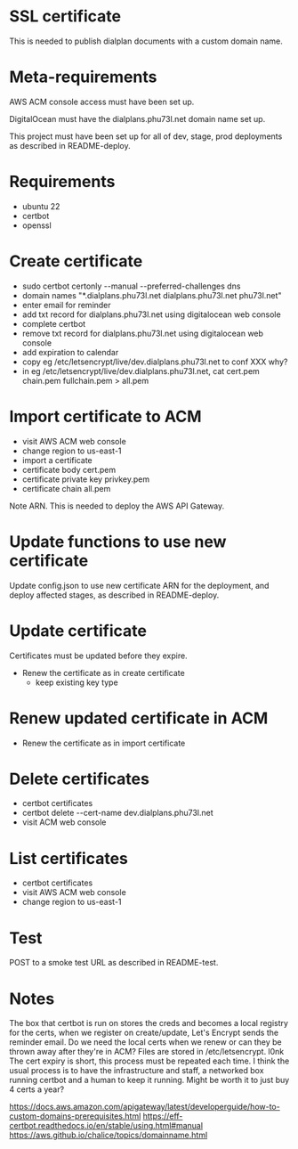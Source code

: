 # SSL certificate

This is needed to publish dialplan documents with a custom domain name.

# Meta-requirements

AWS ACM console access must have been set up.

DigitalOcean must have the dialplans.phu73l.net domain name set up.

This project must have been set up for all of dev, stage, prod deployments as described in README-deploy.

# Requirements

- ubuntu 22
- certbot
- openssl

# Create certificate

- sudo certbot certonly --manual --preferred-challenges dns
 - domain names "*.dialplans.phu73l.net dialplans.phu73l.net phu73l.net"
 - enter email for reminder
 - add txt record for dialplans.phu73l.net using digitalocean web console
 - complete certbot
 - remove txt record for dialplans.phu73l.net using digitalocean web console
- add expiration to calendar
- copy eg /etc/letsencrypt/live/dev.dialplans.phu73l.net to conf XXX why?
- in eg /etc/letsencrypt/live/dev.dialplans.phu73l.net, cat cert.pem chain.pem fullchain.pem > all.pem

# Import certificate to ACM

- visit AWS ACM web console
- change region to us-east-1
- import a certificate
 - certificate body cert.pem
 - certificate private key privkey.pem
 - certificate chain all.pem
 
Note ARN. This is needed to deploy the AWS API Gateway.

# Update functions to use new certificate

Update config.json to use new certificate ARN for the deployment, and deploy affected stages, as described in README-deploy.

# Update certificate

Certificates must be updated before they expire.

- Renew the certificate as in create certificate
  - keep existing key type

# Renew updated certificate in ACM

- Renew the certificate as in import certificate

# Delete certificates

- certbot certificates
- certbot delete --cert-name dev.dialplans.phu73l.net
- visit ACM web console

# List certificates

- certbot certificates
- visit AWS ACM web console
- change region to us-east-1

# Test

POST to a smoke test URL as described in README-test.

# Notes

The box that certbot is run on stores the creds and becomes a local registry for the certs, when we register on create/update, Let's Encrypt sends the reminder email. Do we need the local certs when we renew or can they be thrown away after they're in ACM? Files are stored in /etc/letsencrypt.
l0nk
The cert expiry is short, this process must be repeated each time. I think the usual process is to have the infrastructure and staff, a networked box running certbot and a human to keep it running. Might be worth it to just buy 4 certs a year?

https://docs.aws.amazon.com/apigateway/latest/developerguide/how-to-custom-domains-prerequisites.html
https://eff-certbot.readthedocs.io/en/stable/using.html#manual
https://aws.github.io/chalice/topics/domainname.html
